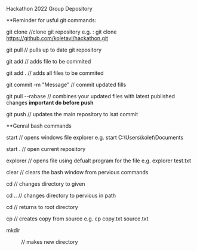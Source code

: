 Hackathon 2022 Group Depository

**Reminder for usful git commands:

git clone <SOURCE>	//clone git repository e.g. : git clone https://github.com/koletavi/hackathon.git

git pull // pulls up to date git repository

git add <FILE> // adds file to be commited

git add . // adds all files to be commited

git commit -m "Message"  // commit updated fills

git pull --rabase // combines your updated files with latest published changes **important do before push**

git push // updates the main repository to lsat commit

**Genral bash commands

start <directory> // opens windows file explorer e.g. start C:\Users\kolet\Documents

start . // open current repository

explorer <FILE> // opens file using defualt program for the file e.g. explorer test.txt

clear // clears the bash window from pervious commands 

cd <directory> // changes directory to given

cd .. // changes directory to pervious in path

cd // returns to root directory

cp <COPY> <SOURCE> // creates copy from source e.g. cp copy.txt source.txt

mkdir <DIR> // makes new directory